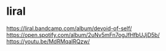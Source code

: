 # liral
https://liral.bandcamp.com/album/devoid-of-self/
https://open.spotify.com/album/2uNv5mFn7ogJfHfbUJjD5b/
https://youtu.be/MdRMqaIRQzw/
